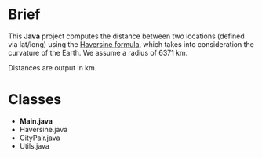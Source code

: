 # Brief

This __Java__ project computes the distance between two locations (defined via lat/long) using the [Haversine formula](https://en.wikipedia.org/wiki/Haversine_formula), which takes into consideration the curvature of the Earth.
We assume a radius of 6371 km.

Distances are output in km.

# Classes

* __Main.java__
* Haversine.java
* CityPair.java
* Utils.java


